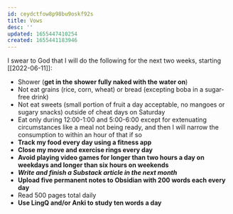 ```yaml
---
id: ceydctfow8p98bu9oskf92s
title: Vows
desc: ''
updated: 1655447410254
created: 1655441183946
---
```

I swear to God that I will do the following for the next two weeks, starting [[2022-06-11]]:

- Shower (**get in the shower fully naked with the water on**)
- Not eat grains (rice, corn, wheat) or bread (excepting boba in a sugar-free drink)
- Not eat sweets (small portion of fruit a day acceptable, no mangoes or sugary snacks) outside of cheat days on Saturday
- Eat only during 12:00-1:00 and 5:00-6:00 except for extenuating circumstances like a meal not being ready, and then I will narrow the consumption to within an hour of that if so
- **Track my food every day using a fitness app**
- **Close my move and exercise rings every day**
- **Avoid playing video games for longer than two hours a day on weekdays and longer than six hours on weekends**
- ***Write and finish a Substack article in the next month***
- **Upload five permanent notes to Obsidian with 200 words each every day**
- Read 500 pages total daily
- **Use LingQ and/or Anki to study ten words a day**
